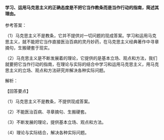 #### 学习、运用马克思主义的正确态度是不把它当作教条而是当作行动的指南，简述其理由。

参考答案：

（1）马克思主义不是教条，它并不提供对一切问题的现成答案。学习和运用马克思主义，就不能把它当作直接医治百病的灵丹妙药，在马克思主义经典著作中寻章摘句，生搬硬套于现实。

（2）马克思主义是不断发展着的理论，它提供的是基本立场、观点和方法，我们就要把它当作行动的指南，在理论与实际的结合中学习和运用马克思主义，用马克思主义的立场、观点和方法研究并解决各种实际问题。

解析：

【回答要点】

（1）马克思主义不是教条，不提供现成答案。

（2）不能医治百病、寻章摘句、生搬硬套。

（3）不断发展的理论，提供基本立场、观点和方法。

（4）理论与实际结合，解决各种实际问题。

